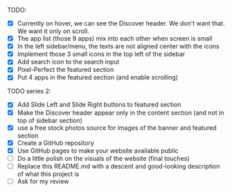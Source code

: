 TODO:
- [x] Currently on hover, we can see the Discover header. We don't want that. We want it only on scroll.
- [x] The app list (those 9 apps) mix into each other when screen is small
- [x] In the left sidebar/menu, the texts are not aligned center with the icons
- [x] Implement those 3 small icons in the top left of the sidebar
- [x] Add search icon to the search input
- [x] Pixel-Perfect the featured section
- [x] Put 4 apps in the featured section (and enable scrolling)

TODO series 2:
- [x] Add Slide Left and Slide Right buttons to featured section
- [x] Make the Discover header appear only in the content section (and not in top of sidebar section)
- [x] use a free stock photos source for images of the banner and featured section
- [x] Create a GitHub repository
- [x] Use GitHub pages to make your website available public
- [ ] Do a little polish on the visuals of the website (final touches)
- [ ] Replace this README.md with a descent and good-looking description of what this project is
- [ ] Ask for my review
